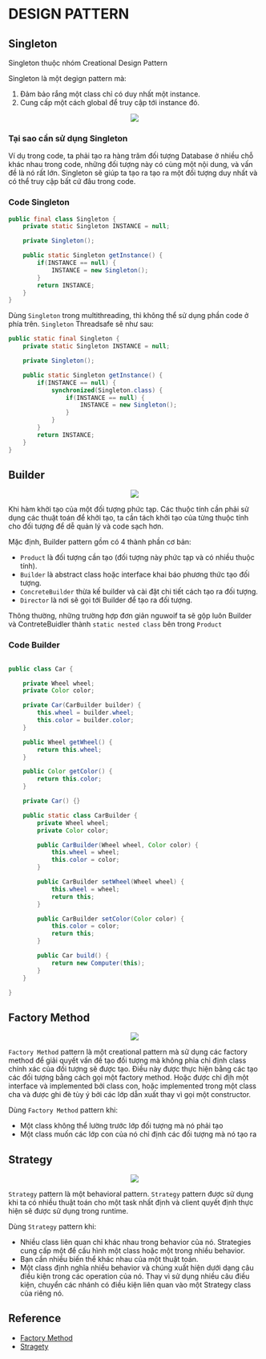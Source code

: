 # DESIGN PATTERN

## Singleton

Singleton thuộc nhóm Creational Design Pattern

Singleton là một degign pattern mà:

1. Đảm bảo rắng một class chỉ có duy nhất một instance.
2. Cung cấp một cách global để truy cập tới instance đó.

<div align="center">
    <img src="images/singleton.png">
</div>

### Tại sao cần sử dụng Singleton

Ví dụ trong code, ta phải tạo ra hàng trăm đối tượng Database ở nhiều chỗ khác nhau trong code, những đối tượng này có cùng một nội dung, và vấn đề là nó rất lớn. Singleton sẽ giúp ta tạo ra tạo ra một đối tượng duy nhất và có thể truy cập bất cứ đâu trong code.

### Code Singleton

```java
public final class Singleton {
    private static Singleton INSTANCE = null;

    private Singleton();

    public static Singleton getInstance() {
        if(INSTANCE == null) {
            INSTANCE = new Singleton();
        }
        return INSTANCE;
    }
}
```

Dùng `Singleton` trong multithreading, thì không thể sử dụng phần code ở phía trên. `Singleton` Threadsafe sẽ như sau:

```java
public static final Singleton {
    private static Singleton INSTANCE = null;

    private Singleton();

    public static Singleton getInstance() {
        if(INSTANCE == null) {
            synchronized(Singleton.class) {
                if(INSTANCE == null) {
                    INSTANCE = new Singleton();
                }
            }
        }
        return INSTANCE;
    }
}
```

## Builder

<div align="center">
    <img src="images/builder-pattern.png">
</div>

Khi hàm khởi tạo của một đối tượng phức tạp. Các thuộc tính cần phải sử dụng các thuật toán để khởi tạo, ta cần tách khởi tạo của từng thuộc tính cho đối tượng để dễ quản lý và code sạch hơn.

Mặc định, Builder pattern gồm có 4 thành phần cơ bản:

- `Product` là đối tượng cần tạo (đối tượng này phức tạp và có nhiều thuộc tính).
- `Builder` là abstract class hoặc interface khai báo phương thức tạo đối tượng.
- `ConcreteBuilder` thừa kế builder và cài đặt chi tiết cách tạo ra đối tượng.
- `Director` là nơi sẽ gọi tới Builder để tạo ra đối tượng.

Thông thường, những trường hợp đơn giản nguwoif ta sẽ gộp luôn Builder và ContreteBuidler thành `static nested class` bên trong `Product`

### Code Builder

```java

public class Car {

    private Wheel wheel;
    private Color color;

    private Car(CarBuilder builder) {
        this.wheel = builder.wheel;
        this.color = builder.color;
    }

    public Wheel getWheel() {
        return this.wheel;
    }

    public Color getColor() {
        return this.color;
    }

    private Car() {}

    public static class CarBuilder {
        private Wheel wheel;
        private Color color;

        public CarBuilder(Wheel wheel, Color color) {
            this.wheel = wheel;
            this.color = color;
        }

        public CarBuilder setWheel(Wheel wheel) {
            this.wheel = wheel;
            return this;
        }

        public CarBuilder setColor(Color color) {
            this.color = color;
            return this;
        }

        public Car build() {
            return new Computer(this);
        }
    }

}

```

## Factory Method

<div align="center">
    <img src="images/factory-method.png">
</div>

`Factory Method` pattern là một creational pattern mà sử dụng các factory method để giải quyết vấn đề tạo đối tượng mà không phỉa chỉ định class chính xác của đối tượng sẽ được tạo. Điều này được thực hiện bằng các tạo các đối tượng bằng cách gọi một factory method. Hoặc được chỉ địh một interface và implemented bởi class con, hoặc implemented trong một class cha và được ghi đè tùy ý bởi các lớp dẫn xuất thay vì gọi một constructor.

Dùng `Factory Method` pattern khi:

- Một class không thể lường trước lớp đối tượng mà nó phải tạo
- Một class muốn các lớp con của nó chỉ định các đối tượng mà nó tạo ra

## Strategy

<div align="center">
    <img src="images/stragegy.png">
</div>

`Strategy` pattern là một behavioral pattern. `Strategy` pattern được sử dụng khi ta có nhiều thuật toán cho một task nhất định và client quyết định thực hiện sẽ được sử dụng trong runtime.

Dùng `Strategy` pattern khi:

- Nhiều class liên quan chỉ khác nhau trong behavior của nó. Strategies cung cấp một để cấu hình một class hoặc một trong nhiều behavior.
- Bạn cần nhiều biến thể khác nhau của một thuật toán.
- Một class định nghĩa nhiều behavior và chúng xuất hiện dưới dạng câu điều kiện trong các operation của nó. Thay vì sử dụng nhiều câu điều kiện, chuyển các nhánh có điều kiện liên quan vào một Strategy class của riêng nó.

## Reference

- [Factory Method](https://en.wikipedia.org/wiki/Factory_method_pattern)
- [Stragety](https://www.journaldev.com/1754/strategy-design-pattern-in-java-example-tutorial)

